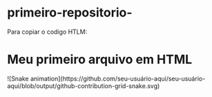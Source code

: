 # primeiro-repositorio-
Para copiar o codigo HTLM:

<html>
  <h1>Meu primeiro arquivo em HTML</h1>
</html>
![Snake animation](https://github.com/seu-usuário-aqui/seu-usuário-aqui/blob/output/github-contribution-grid-snake.svg)
